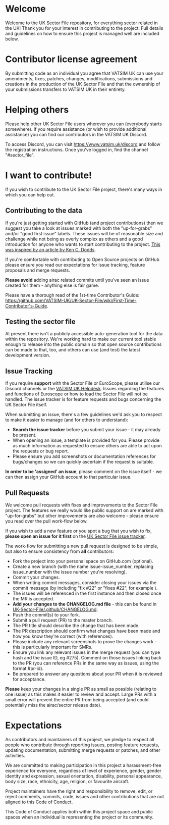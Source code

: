 # Welcome 

Welcome to the UK Sector File repository, for everything sector related in the UK!  Thank you for your interest in contributing to the project.  Full details and guidelines on how to ensure this project is managed well are included below.

# Contributor license agreement
By submitting code as an individual you agree that VATSIM UK can use your amendments, fixes, patches, changes, modifications, submissions and creations in the production of the UK Sector File and that the ownership of your submissions transfers to VATSIM UK in their entirety.

# Helping others
Please help other UK Sector File users wherever you can (everybody starts somewhere).  If you require assistance (or wish to provide additional assistance) you can find our contributors in the VATSIM UK Discord.

To access Discord, you can visit https://www.vatsim.uk/discord and follow the registration instructions.  Once you've logged in, find the channel "#sector_file".

# I want to contribute!

If you wish to contribute to the UK Sector File project, there's many ways in which you can help out.

## Contributing to the data

If you're just getting started with GitHub (and project contributions) then we suggest you take a look at issues marked with both the "up-for-grabs" and/or "good first issue" labels.  These issues will be of reasonable size and challenge while not being as overly complex as others and a good introduction for anyone who wants to start contributing to the project.  [This was inspired by an article by Ken C. Dodds](https://medium.com/@kentcdodds/first-timers-only-78281ea47455#.wior7p101).

If you're comfortable with contributing to Open Source projects on GitHub please ensure you read our expectations for issue tracking, feature proposals and merge requests.

**Please avoid** adding airac related commits until you've seen an issue created for them - anything else is fair game.

Please have a thorough read of the 1st-time Contributor's Guide: https://github.com/VATSIM-UK/UK-Sector-File/wiki/First-Time-Contributor's-Guide.

## Testing the sector file

At present there isn't a publicly accessible auto-generation tool for the data within the repository.  We're working hard to make our current tool stable enough to release into the public domain so that open source contributions can be made to that, too, and others can use (and test) the latest development version.

## Issue Tracking

If you require **support** with the Sector File or EuroScope, please utilise our Discord channels or the [VATSIM UK Helpdesk](https://helpdesk.vatsim.uk).  Issues regarding the features and functions of Euroscope or how to load the Sector File will not be handled.  The issue tracker is for feature requests and bugs concerning the UK Sector File itself.

When submitting an issue, there's a few guidelines we'd ask you to respect to make it easier to manage (and for others to understand):
* **Search the issue tracker** before you submit your issue - it may already be present.
* When opening an issue, a template is provided for you.  Please provide as much information as requested to ensure others are able to act upon the requests or bug report.
* Please ensure you add screenshots or documentation references for bugs/changes so we can quickly ascertain if the request is suitable.

**In order to be 'assigned' an issue**, please comment on the issue itself - we can then assign your GitHub account to that particular issue.

## Pull Requests

We welcome pull requests with fixes and improvements to the Sector File project.  The features we really would like public support on are marked with "up-for-grabs" but other improvements are also welcome - please ensure you read over the pull work-flow below.

If you wish to add a new feature or you spot a bug that you wish to fix, **please open an issue for it first** on the [UK Sector File issue tracker](https://github.com/VATSIM-UK/UK-Sector-File/issues).

The work-flow for submitting a new pull request is designed to be simple, but also to ensure consistency from **all** contributors:
* Fork the project into your personal space on GitHub.com (optional).
* Create a new branch (with the name issue-issue_number, replacing issue_number with the issue number you're resolving).
* Commit your changes.
 * When writing commit messages, consider closing your issues via the commit message (by including "fix #22" or "fixes #22", for example ).
  * The issues will be referenced in the first instance and then closed once the MR is accepted.
* **Add your changes to the CHANGELOG.md file** - this can be found in [UK-Sector-File/.github/CHANGELOG.md](https://github.com/VATSIM-UK/UK-Sector-File/blob/master/.github/CHANGELOG.md).
* Push the commit(s) to your fork.
* Submit a pull request (PR) to the master branch.
* The PR title should describe the change that has been made.
* The PR description should confirm what changes have been made and how you know they're correct (with references).
 * Please include any relevant screenshots to prove the changes work - this is particularly important for SMRs. 
* Ensure you link any relevant issues in the merge request (you can type hash and the issue ID, eg #275).  Comment on those issues linking back to the PR (you can reference PRs in the same way as issues, using the format #pr-id).
* Be prepared to answer any questions about your PR when it is reviewed for acceptance.

**Please** keep your changes in a single PR as small as possible (relating to one issue) as this makes it easier to review and accept.  Large PRs with a small error will prevent the entire PR from being accepted (and could potentially miss the airac/sector release date).

# Expectations
As contributors and maintainers of this project, we pledge to respect all people who contribute through reporting issues, posting feature requests, updating documentation, submitting merge requests or patches, and other activities.

We are committed to making participation in this project a harassment-free experience for everyone, regardless of level of experience, gender, gender identity and expression, sexual orientation, disability, personal appearance, body size, race, ethnicity, age, religion, or favourite aircraft.

Project maintainers have the right and responsibility to remove, edit, or reject comments, commits, code, issues and other contributions that are not aligned to this Code of Conduct.

This Code of Conduct applies both within this project space and public spaces when an individual is representing the project or its community.
